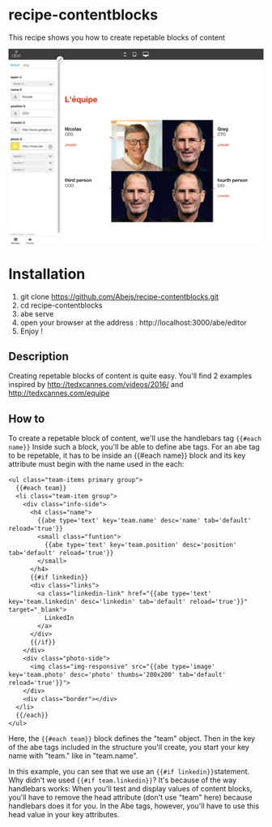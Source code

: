 # recipe-contentblocks
This recipe shows you how to create repetable blocks of content

![Screenshot](/site/screenshot.jpg?raw=true)

# Installation
1. git clone https://github.com/Abejs/recipe-contentblocks.git
2. cd recipe-contentblocks
3. abe serve
4. open your browser at the address : http://localhost:3000/abe/editor
5. Enjoy !

## Description
Creating repetable blocks of content is quite easy. You'll find 2 examples inspired by http://tedxcannes.com/videos/2016/ and http://tedxcannes.com/equipe

## How to
To create a repetable block of content, we'll use the handlebars tag ```{{#each name}}```
Inside such a block, you'll be able to define abe tags. For an abe tag to be repetable, it has to be inside an {{#each name}} block and its key attribute must begin with the name used in the each:

```
<ul class="team-items primary group">
  {{#each team}}
  <li class="team-item group">
    <div class="info-side">
      <h4 class="name">
        {{abe type='text' key='team.name' desc='name' tab='default' reload='true'}}
        <small class="funtion">
          {{abe type='text' key='team.position' desc='position' tab='default' reload='true'}}
        </small>
      </h4>
      {{#if linkedin}}
      <div class="links">
        <a class="linkedin-link" href="{{abe type='text' key='team.linkedin' desc='linkedin' tab='default' reload='true'}}" target="_blank">
          LinkedIn
        </a>
      </div>
      {{/if}}
    </div>
    <div class="photo-side">
      <img class="img-responsive" src="{{abe type='image' key='team.photo' desc='photo' thumbs='200x200' tab='default' reload='true'}}">
    </div>
    <div class="border"></div>
  </li>
  {{/each}}
</ul>
```
Here, the ```{{#each team}}``` block defines the "team" object.
Then in the key of the abe tags included in the structure you'll create, you start your key name with "team." like in "team.name".


In this example, you can see that we use an ```{{#if linkedin}}```statement. Why didn't we used ```{{#if team.linkedin}}```?
It's because of the way handlebars works: When you'll test and display values of content blocks, you'll have to remove the head attribute (don't use "team" here) because handlebars does it for you. In the Abe tags, however, you'll have to use this head value in your key attributes.
